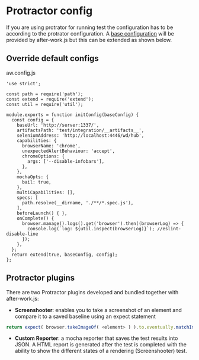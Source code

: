 # Protractor config
If you are using protrator for running test the configuration has to be according to the protrator configuration. A [base configuration](../src/protractor/config.js) will be provided by after-work.js but this can be extended as shown below.

## Override default configs
aw.config.js
```
'use strict';

const path = require('path');
const extend = require('extend');
const util = require('util');

module.exports = function initConfig(baseConfig) {
  const config = {
    baseUrl: 'http://server:1337/',
    artifactsPath: 'test/integration/__artifacts__',
    seleniumAddress: 'http://localhost:4446/wd/hub',
    capabilities: {
      browserName: 'chrome',
      unexpectedAlertBehaviour: 'accept',
      chromeOptions: {
        args: ['--disable-infobars'],
      },
    },
    mochaOpts: {
      bail: true,
    },
    multiCapabilities: [],
    specs: [
      path.resolve(__dirname, './**/*.spec.js'),
    ],
    beforeLaunch() { },
    onComplete() {
      browser.manage().logs().get('browser').then((browserLog) => {
        console.log(`log: ${util.inspect(browserLog)}`); //eslint-disable-line
      });
    },
  };
  return extend(true, baseConfig, config);
};
```

## Protractor plugins
There are two Protractor plugins developed and bundled together with after-work.js:
* **Screenshooter**: enables you to take a screenshot of an element and compare it to a saved baseline using an expect statement

```js
return expect( browser.takeImageOf( <element> ) ).to.eventually.matchImageOf( <baseline> );
```
* **Custom Reporter**: a mocha reporter that saves the test results into JSON. A HTML report is generated after the test is completed with the ability to show the different states of a rendering (Screenshooter) test.
